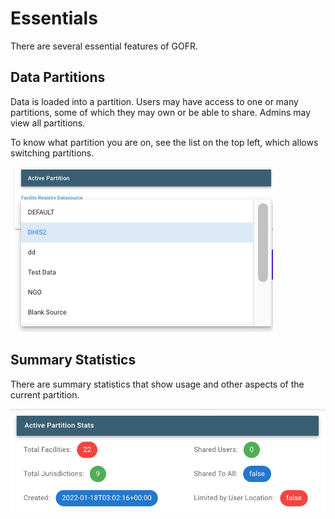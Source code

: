 # Essentials

There are several essential features of GOFR.

## Data Partitions

Data is loaded into a partition. Users may have access to one or many partitions, some of which they may own or be able to share. Admins may view all partitions. 

To know what partition you are on, see the list on the top left, which allows switching partitions.

![Alt text](../img/partition.png 'Partitions')

## Summary Statistics

There are summary statistics that show usage and other aspects of the current partition.

![Alt text](../img/summarystats.png 'Summary Stats')
